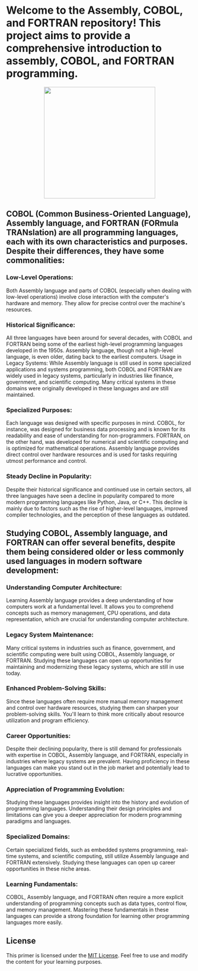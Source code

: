# Welcome to the Assembly, COBOL, and FORTRAN repository! This project aims to provide a comprehensive introduction to assembly, COBOL, and FORTRAN programming. 

<div id="header" align="center">
  <img src="https://media.giphy.com/media/v1.Y2lkPTc5MGI3NjExdTliZHU5bHl3dW03NWFldGxzd2dzb2NyM2I0endqMzNoZmJlbDU3eCZlcD12MV9pbnRlcm5hbF9naWZfYnlfaWQmY3Q9Zw/s38w1LiusWWGv5r6GM/giphy.gif" width = "300"/>
</div>


## COBOL (Common Business-Oriented Language), Assembly language, and FORTRAN (FORmula TRANslation) are all programming languages, each with its own characteristics and purposes. Despite their differences, they have some commonalities:

### Low-Level Operations: 
Both Assembly language and parts of COBOL (especially when dealing with low-level operations) involve close interaction with the computer's hardware and memory. They allow for precise control over the machine's resources.

### Historical Significance: 
All three languages have been around for several decades, with COBOL and FORTRAN being some of the earliest high-level programming languages developed in the 1950s. Assembly language, though not a high-level language, is even older, dating back to the earliest computers.
Usage in Legacy Systems: While Assembly language is still used in some specialized applications and systems programming, both COBOL and FORTRAN are widely used in legacy systems, particularly in industries like finance, government, and scientific computing. Many critical systems in these domains were originally developed in these languages and are still maintained.

### Specialized Purposes: 
Each language was designed with specific purposes in mind. COBOL, for instance, was designed for business data processing and is known for its readability and ease of understanding for non-programmers. FORTRAN, on the other hand, was developed for numerical and scientific computing and is optimized for mathematical operations. Assembly language provides direct control over hardware resources and is used for tasks requiring utmost performance and control.

### Steady Decline in Popularity: 
Despite their historical significance and continued use in certain sectors, all three languages have seen a decline in popularity compared to more modern programming languages like Python, Java, or C++. This decline is mainly due to factors such as the rise of higher-level languages, improved compiler technologies, and the perception of these languages as outdated.

## Studying COBOL, Assembly language, and FORTRAN can offer several benefits, despite them being considered older or less commonly used languages in modern software development:

### Understanding Computer Architecture: 
Learning Assembly language provides a deep understanding of how computers work at a fundamental level. It allows you to comprehend concepts such as memory management, CPU operations, and data representation, which are crucial for understanding computer architecture.

### Legacy System Maintenance:
Many critical systems in industries such as finance, government, and scientific computing were built using COBOL, Assembly language, or FORTRAN. Studying these languages can open up opportunities for maintaining and modernizing these legacy systems, which are still in use today.

### Enhanced Problem-Solving Skills:
Since these languages often require more manual memory management and control over hardware resources, studying them can sharpen your problem-solving skills. You'll learn to think more critically about resource utilization and program efficiency.

### Career Opportunities: 
Despite their declining popularity, there is still demand for professionals with expertise in COBOL, Assembly language, and FORTRAN, especially in industries where legacy systems are prevalent. Having proficiency in these languages can make you stand out in the job market and potentially lead to lucrative opportunities.

### Appreciation of Programming Evolution: 
Studying these languages provides insight into the history and evolution of programming languages. Understanding their design principles and limitations can give you a deeper appreciation for modern programming paradigms and languages.

### Specialized Domains: 
Certain specialized fields, such as embedded systems programming, real-time systems, and scientific computing, still utilize Assembly language and FORTRAN extensively. Studying these languages can open up career opportunities in these niche areas.

### Learning Fundamentals: 
COBOL, Assembly language, and FORTRAN often require a more explicit understanding of programming concepts such as data types, control flow, and memory management. Mastering these fundamentals in these languages can provide a strong foundation for learning other programming languages more easily.

## License

This primer is licensed under the [MIT License](LICENSE.md). Feel free to use and modify the content for your learning purposes.
